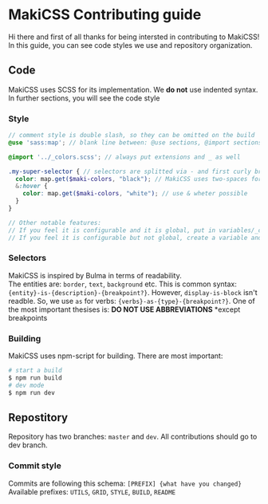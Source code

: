 # MakiCSS Contributing guide
Hi there and first of all thanks for being intersted in contributing to MakiCSS! In this guide, you can see code styles we use and repository organization.
## Code
MakiCSS uses SCSS for its implementation. We **do not** use indented syntax. In further sections, you will see the code style
### Style
```scss
// comment style is double slash, so they can be omitted on the build
@use 'sass:map'; // blank line between: @use sections, @import sections and .selectors

@import '../_colors.scss'; // always put extensions and _ as well

.my-super-selector { // selectors are splitted via - and first curly bracket is on selector's line. selectors should be readble(see next chapter)
  color: map.get($maki-colors, "black"); // MakiCSS uses two-spaces for tabs
  &:hover {
    color: map.get($maki-colors, "white"); // use & wheter possible
  }
} 

// Other notable features:
// If you feel it is configurable and it is global, put in variables/_configuration.scss
// If you feel it is configurable but not global, create a variable and prefix it
```
### Selectors
MakiCSS is inspired by Bulma in terms of readability.  
The entities are: `border`, `text`, `background` etc. This is common syntax:
`{entity}-is-{description}-{breakpoint?}`.
However, `display-is-block` isn't readble. So, we use `as` for verbs:
`{verbs}-as-{type}-{breakpoint?}`.
One of the most important thesises is:
**DO NOT USE ABBREVIATIONS**
*except breakpoints
### Building
MakiCSS uses npm-script for building. There are most important:
```sh
# start a build
$ npm run build
# dev mode
$ npm run dev
```
## Repostitory
Repository has two branches: `master` and `dev`. All contributions should go to dev branch.
### Commit style
Commits are following this schema:
`[PREFIX] {what have you changed}`
Available prefixes: `UTILS`, `GRID`, `STYLE`, `BUILD`, `README`
